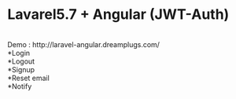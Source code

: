 # Lavarel5.7 + Angular  (JWT-Auth)
<br>
Demo : http://laravel-angular.dreamplugs.com/
<br>
*Login
<br>
*Logout
<br>
*Signup
<br>
*Reset email
<br>
*Notify
